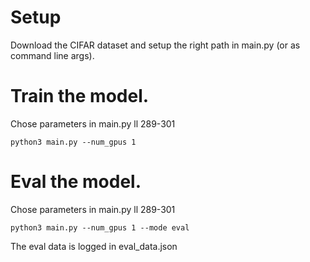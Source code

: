 # Setup

Download the CIFAR dataset and setup the right path in main.py (or as
command line args).

# Train the model.

Chose parameters in main.py ll 289-301

    python3 main.py --num_gpus 1

# Eval the model.

Chose parameters in main.py ll 289-301

    python3 main.py --num_gpus 1 --mode eval

The eval data is logged in eval_data.json
